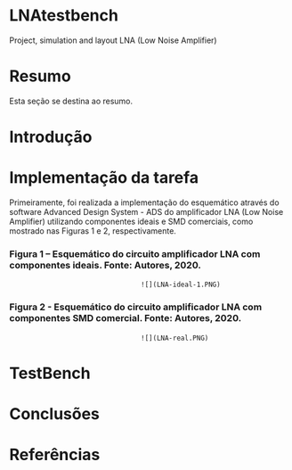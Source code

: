 # LNAtestbench
Project, simulation and layout LNA (Low Noise Amplifier)
# Resumo
Esta seção se destina ao resumo.
# Introdução
# Implementação da tarefa
Primeiramente, foi realizada a implementação do esquemático através do software Advanced Design System - ADS do amplificador LNA (Low Noise Amplifier) utilizando componentes ideais e SMD comerciais, como mostrado nas Figuras 1 e 2, respectivamente. 
### Figura 1 – Esquemático do circuito amplificador LNA com componentes ideais. Fonte: Autores, 2020.
                                     ![](LNA-ideal-1.PNG)
### Figura 2 - Esquemático do circuito amplificador LNA com componentes SMD comercial. Fonte: Autores, 2020.
                                     ![](LNA-real.PNG)
# TestBench
# Conclusões
# Referências

